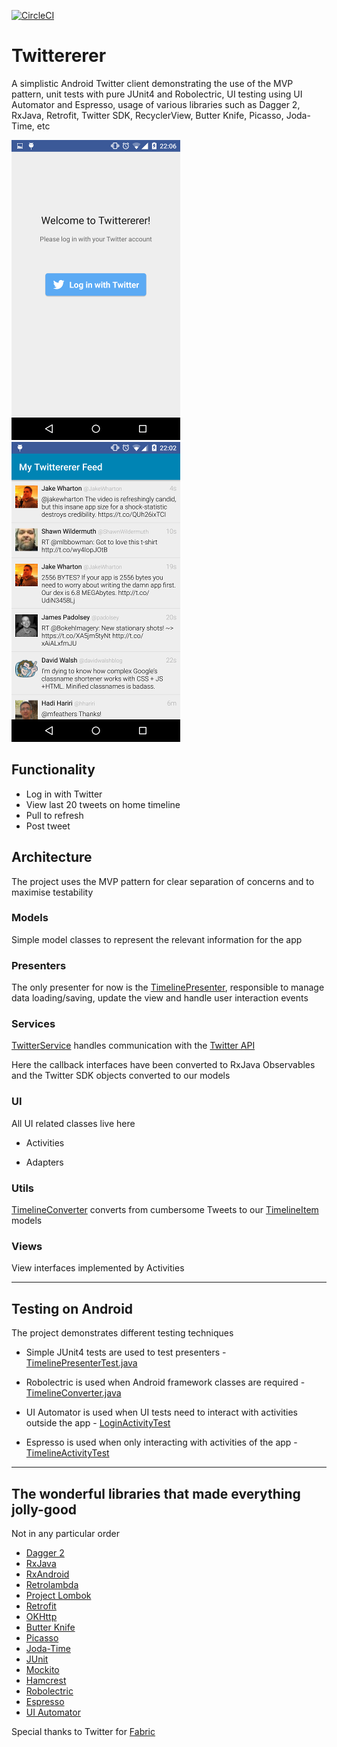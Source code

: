 [![CircleCI](https://circleci.com/gh/zfoltin/twittererer.svg?style=shield&circle-token=2b82ee6012c75077447864ce2c96c9079adbbcb9)](https://circleci.com/gh/zfoltin/twittererer)

# Twittererer

A simplistic Android Twitter client demonstrating the use of the MVP pattern, unit tests with pure JUnit4 and Robolectric, UI testing using UI Automator and Espresso, usage of various libraries such as Dagger 2, RxJava, Retrofit, Twitter SDK, RecyclerView, Butter Knife, Picasso, Joda-Time, etc

![Screenshot 1](screenshot1.png)
![Screenshot 2](screenshot2.png)

## Functionality
- Log in with Twitter
- View last 20 tweets on home timeline
- Pull to refresh
- Post tweet

## Architecture

The project uses the MVP pattern for clear separation of concerns and to maximise testability

### Models

Simple model classes to represent the relevant information for the app

### Presenters

The only presenter for now is the [TimelinePresenter](https://github.com/zfoltin/twittererer/blob/master/app/src/main/java/com/crowdmix/twittererer/presenters/TimelinePresenter.java), responsible to manage data loading/saving, update the view and handle user interaction events

### Services

[TwitterService](https://github.com/zfoltin/twittererer/blob/master/app/src/main/java/com/crowdmix/twittererer/services/TwitterService.java) handles communication with the [Twitter API](https://dev.twitter.com/rest/public)

Here the callback interfaces have been converted to RxJava Observables and the Twitter SDK objects converted to our models

### UI

All UI related classes live here

- Activities

- Adapters

### Utils

[TimelineConverter](https://github.com/zfoltin/twittererer/blob/master/app/src/main/java/com/crowdmix/twittererer/utils/TimelineConverter.java) converts from cumbersome Tweets to our [TimelineItem](https://github.com/zfoltin/twittererer/blob/master/app/src/main/java/com/crowdmix/twittererer/models/TimelineItem.java) models

### Views

View interfaces implemented by Activities

----

## Testing on Android

The project demonstrates different testing techniques

- Simple JUnit4 tests are used to test presenters - [TimelinePresenterTest.java](https://github.com/zfoltin/twittererer/blob/master/app/src/test/java/com/crowdmix/twittererer/presenters/TimelinePresenterTest.java)

- Robolectric is used when Android framework classes are required - [TimelineConverter.java](https://github.com/zfoltin/twittererer/blob/master/app/src/test/java/com/crowdmix/twittererer/utils/TimelineConverterTest.java)

- UI Automator is used when UI tests need to interact with activities outside the app - [LoginActivityTest](https://github.com/zfoltin/twittererer/blob/master/app/src/androidTest/java/com/crowdmix/twittererer/ui/activities/LoginActivityTest.java)

- Espresso is used when only interacting with activities of the app - [TimelineActivityTest](https://github.com/zfoltin/twittererer/blob/master/app/src/androidTest/java/com/crowdmix/twittererer/ui/activities/TimelineActivityTest.java)

----

## The wonderful libraries that made everything jolly-good

Not in any particular order

- [Dagger 2](http://google.github.io/dagger/)
- [RxJava](https://github.com/ReactiveX/RxJava)
- [RxAndroid](https://github.com/ReactiveX/RxAndroid)
- [Retrolambda](https://github.com/evant/gradle-retrolambda)
- [Project Lombok](https://projectlombok.org/)
- [Retrofit](http://square.github.io/retrofit/)
- [OKHttp](http://square.github.io/okhttp/)
- [Butter Knife](http://jakewharton.github.io/butterknife/)
- [Picasso](http://square.github.io/picasso/)
- [Joda-Time](http://www.joda.org/joda-time/)
- [JUnit](http://junit.org/)
- [Mockito](http://mockito.org/)
- [Hamcrest](http://hamcrest.org/)
- [Robolectric](http://robolectric.org/)
- [Espresso](https://developer.android.com/tools/testing-support-library/index.html#Espresso)
- [UI Automator](https://developer.android.com/tools/testing-support-library/index.html#UIAutomator)

Special thanks to Twitter for [Fabric](https://fabric.io)
